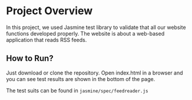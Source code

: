 # Project Overview

In this project, we used Jasmine test library to validate that all our website functions developed properly. The website is about a web-based application that reads RSS feeds. 

## How to Run?

Just download or clone the repository. Open index.html in a browser and you can see test results are shown in the bottom of the page.

The test suits can be found in `jasmine/spec/feedreader.js`